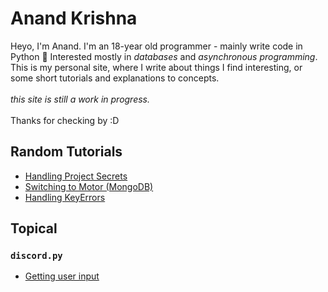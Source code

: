 # Anand Krishna
Heyo, I'm Anand. I'm an 18-year old programmer - mainly write code in Python :snake:
Interested mostly in *databases* and *asynchronous programming*. This is my personal site, where I write about things I find interesting, or some short tutorials and explanations to concepts.\
\
_this site is still a work in progress._\
\
 Thanks for checking by :D
## Random Tutorials
 - [Handling Project Secrets](tutorials/env-files.md)
 - [Switching to Motor (MongoDB)](tutorials/pymongo-to-motor.md)
 - [Handling KeyErrors](tutorials/key-errors.md)

## Topical
### `discord.py` 
- [Getting user input](tutorials/wait-for.md)
